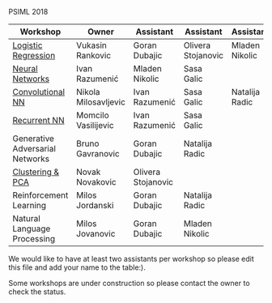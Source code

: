 PSIML 2018

|Workshop                                                                                             |Owner                | Assistant         | Assistant         | Assistant       |
|-----------------------------------------------------------------------------------------------------|---------------------|-------------------|-------------------|-----------------|
|[Logistic Regression](https://github.com/Petlja/PSIML/tree/master/workshops/LogisticRegression)      |Vukasin Rankovic     |Goran Dubajic      |Olivera Stojanovic |Mladen Nikolic   |
|[Neural Networks](https://github.com/Petlja/PSIML/tree/master/workshops/nn_backprop)                 |Ivan Razumenić       |Mladen Nikolic     |Sasa Galic         |                 |
|[Convolutional NN](https://github.com/Petlja/PSIML/tree/master/workshops/conv_nets)                  |Nikola Milosavljevic |Ivan Razumenić     |Sasa Galic         |Natalija Radic   |
|[Recurrent NN](https://github.com/Petlja/PSIML/tree/master/workshops/rnn)                            |Momcilo Vasilijevic  |Ivan Razumenić     |Sasa Galic         |                 |
|Generative Adversarial Networks                                                                      |Bruno Gavranovic     |Goran Dubajic      |Natalija Radic     |                 |
|[Clustering & PCA](https://github.com/Petlja/PSIML/tree/master/workshops/clustering_pca_autoencoders)|Novak Novakovic      |Olivera Stojanovic |                   |                 |
|Reinforcement Learning                                                                               |Milos Jordanski      |Goran Dubajic      |Natalija Radic     |                 |
|Natural Language Processing                                                                          |Milos Jovanovic      |Goran Dubajic      |Mladen Nikolic     |                 |

We would like to have at least two assistants per workshop so please edit this file and add your name to the table:).

Some workshops are under construction so please contact the owner to check the status.
